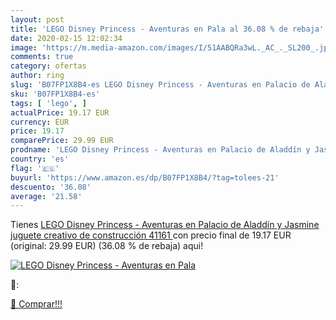 ```yaml
---
layout: post
title: 'LEGO Disney Princess - Aventuras en Pala al 36.08 % de rebaja'
date: 2020-02-15 12:02:34
image: 'https://m.media-amazon.com/images/I/51AABQRa3wL._AC_._SL200_.jpg'
comments: true
category: ofertas
author: ring
slug: 'B07FP1X8B4-es LEGO Disney Princess - Aventuras en Palacio de Aladdín y...'
sku: 'B07FP1X8B4-es'
tags: [ 'lego', ]
actualPrice: 19.17 EUR
currency: EUR
price: 19.17
comparePrice: 29.99 EUR
prodname: 'LEGO Disney Princess - Aventuras en Palacio de Aladdín y Jasmine  juguete creativo de construcción  41161 '
country: 'es'
flag: '🇪🇸'
buyurl: 'https://www.amazon.es/dp/B07FP1X8B4/?tag=tolees-21'
descuento: '36.08'
average: '21.58'
---
```


Tienes [LEGO Disney Princess - Aventuras en Palacio de Aladdín y Jasmine  juguete creativo de construcción  41161 ](https://www.amazon.es/dp/B07FP1X8B4/?tag=tolees-21) con precio final de  19.17 EUR (original: 29.99 EUR) (36.08 %  de rebaja) aqui!

[![LEGO Disney Princess - Aventuras en Pala](https://m.media-amazon.com/images/I/51AABQRa3wL._AC_._SL200_.jpg)](https://www.amazon.es/dp/B07FP1X8B4/?tag=tolees-21)

🔎:


[🛒 Comprar!!!](https://www.amazon.es/dp/B07FP1X8B4/?tag=tolees-21)
